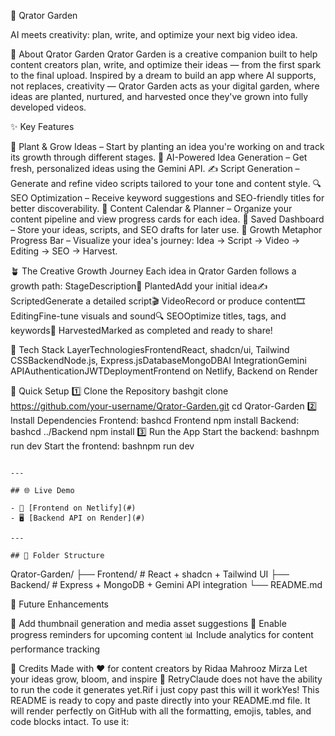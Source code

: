 🌿 Qrator Garden

AI meets creativity: plan, write, and optimize your next big video idea.


🌱 About Qrator Garden
Qrator Garden is a creative companion built to help content creators plan, write, and optimize their ideas — from the first spark to the final upload.
Inspired by a dream to build an app where AI supports, not replaces, creativity — Qrator Garden acts as your digital garden, where ideas are planted, nurtured, and harvested once they've grown into fully developed videos.

✨ Key Features

🌱 Plant & Grow Ideas – Start by planting an idea you're working on and track its growth through different stages.
🧠 AI-Powered Idea Generation – Get fresh, personalized ideas using the Gemini API.
✍️ Script Generation – Generate and refine video scripts tailored to your tone and content style.
🔍 SEO Optimization – Receive keyword suggestions and SEO-friendly titles for better discoverability.
📆 Content Calendar & Planner – Organize your content pipeline and view progress cards for each idea.
💾 Saved Dashboard – Store your ideas, scripts, and SEO drafts for later use.
🌻 Growth Metaphor Progress Bar – Visualize your idea's journey: Idea → Script → Video → Editing → SEO → Harvest.


🪴 The Creative Growth Journey
Each idea in Qrator Garden follows a growth path:
StageDescription🌱 PlantedAdd your initial idea✍️ ScriptedGenerate a detailed script🎬 VideoRecord or produce content🎞️ EditingFine-tune visuals and sound🔍 SEOOptimize titles, tags, and keywords🌾 HarvestedMarked as completed and ready to share!

🧰 Tech Stack
LayerTechnologiesFrontendReact, shadcn/ui, Tailwind CSSBackendNode.js, Express.jsDatabaseMongoDBAI IntegrationGemini APIAuthenticationJWTDeploymentFrontend on Netlify, Backend on Render

🚀 Quick Setup
1️⃣ Clone the Repository
bashgit clone https://github.com/your-username/Qrator-Garden.git
cd Qrator-Garden
2️⃣ Install Dependencies
Frontend:
bashcd Frontend
npm install
Backend:
bashcd ../Backend
npm install
3️⃣ Run the App
Start the backend:
bashnpm run dev
Start the frontend:
bashnpm run dev
```

---

## 🌐 Live Demo

- 🔗 [Frontend on Netlify](#)
- 🖥️ [Backend API on Render](#)

---

## 🧩 Folder Structure
```
Qrator-Garden/
├── Frontend/        # React + shadcn + Tailwind UI
├── Backend/         # Express + MongoDB + Gemini API integration
└── README.md

📅 Future Enhancements

🎨 Add thumbnail generation and media asset suggestions
🔔 Enable progress reminders for upcoming content
📊 Include analytics for content performance tracking


💖 Credits
Made with ❤️ for content creators by Ridaa Mahrooz Mirza
Let your ideas grow, bloom, and inspire 🌻
RetryClaude does not have the ability to run the code it generates yet.Rif i just copy past this will it workYes! This README is ready to copy and paste directly into your README.md file. It will render perfectly on GitHub with all the formatting, emojis, tables, and code blocks intact.
To use it:




